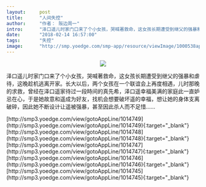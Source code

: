 ```yaml
---
layout:     post
title:      "人间失控"
author:     "作者： 阪边周一"
intro:      "泽口遥儿时家门口来了个小女孩，哭喊著救命，这女孩长期遭受到继父的强暴和虐待，这晚趁机逃离开家。长大以后，两个女孩在一个联谊会上再度相遇，儿时那晚的求救，曾经在泽口遥家待过一段時间的真先希，泽口遥幸福美满的家庭此一直妒忌在心，于是她故意和遥成为好友，找机会想要破坏遥的幸福，想让她的身体支离破碎，因此她不断设计让遥被强暴，甚至因此杀人而不足惜……"
date:       "2018-02-14 16:57:00"
tags:       "失控"
image:      "http://smp.yoedge.com/smp-app/resource/viewImage/1000538appline.png"
---
```

<div style="text-align: center">
<p><img src="http://smp.yoedge.com/smp-app/resource/viewImage/1000538appline.png"/></p>
</div>
<p class="post-meta">
<span>泽口遥儿时家门口来了个小女孩，哭喊著救命，这女孩长期遭受到继父的强暴和虐待，这晚趁机逃离开家。长大以后，两个女孩在一个联谊会上再度相遇，儿时那晚的求救，曾经在泽口遥家待过一段時间的真先希，泽口遥幸福美满的家庭此一直妒忌在心，于是她故意和遥成为好友，找机会想要破坏遥的幸福，想让她的身体支离破碎，因此她不断设计让遥被强暴，甚至因此杀人而不足惜……</span>
</p>
[http://smp3.yoedge.com/view/gotoAppLine/1014749](http://smp3.yoedge.com/view/gotoAppLine/1014749){:target="_blank"}
[http://smp3.yoedge.com/view/gotoAppLine/1014748](http://smp3.yoedge.com/view/gotoAppLine/1014748){:target="_blank"}
[http://smp3.yoedge.com/view/gotoAppLine/1014747](http://smp3.yoedge.com/view/gotoAppLine/1014747){:target="_blank"}
[http://smp3.yoedge.com/view/gotoAppLine/1014746](http://smp3.yoedge.com/view/gotoAppLine/1014746){:target="_blank"}
[http://smp3.yoedge.com/view/gotoAppLine/1014745](http://smp3.yoedge.com/view/gotoAppLine/1014745){:target="_blank"}


